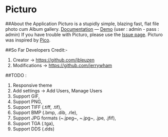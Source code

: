 Picturo
====

##About the Application
Picturo is a stupidly simple, blazing fast, flat file photo cum Album gallery.
[Documentation](http://jbleuzen.github.io/Picturo/) — [Demo](http://picturo.johanbleuzen.fr) (user : admin - pass : admin)
If you have trouble with Picturo, please use the [Issue page](https://github.com/dineshkummarc/Picturo/issues).
Picturo was inspired by [Pico](https://github.com/gilbitron/Pico).

##So Far Developers Credit:-
1. Creator -> https://github.com/jbleuzen
2. Modifications -> https://github.com/jerrywham

##TODO : 
 1. Responsive theme
 2. Add settings -> Add Users, Manage Users
 3. Support GIF, 
 4. Support PNG,
 5. Support TIFF (.tiff, .tif),
 6. Support BMP (.bmp, .dib, .rle),
 7. Support JPG formats (~.jpeg~, ~.jpg~, .jpe, .jfif),
 8. Support TGA (.tga),
 9. Support DDS (.dds)